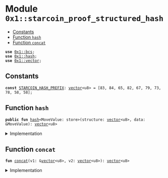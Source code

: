 
<a id="0x1_starcoin_proof_structured_hash"></a>

# Module `0x1::starcoin_proof_structured_hash`



-  [Constants](#@Constants_0)
-  [Function `hash`](#0x1_starcoin_proof_structured_hash_hash)
-  [Function `concat`](#0x1_starcoin_proof_structured_hash_concat)


<pre><code><b>use</b> <a href="../../move-stdlib/doc/bcs.md#0x1_bcs">0x1::bcs</a>;
<b>use</b> <a href="../../move-stdlib/doc/hash.md#0x1_hash">0x1::hash</a>;
<b>use</b> <a href="../../move-stdlib/doc/vector.md#0x1_vector">0x1::vector</a>;
</code></pre>



<a id="@Constants_0"></a>

## Constants


<a id="0x1_starcoin_proof_structured_hash_STARCOIN_HASH_PREFIX"></a>



<pre><code><b>const</b> <a href="starcoin_proof_structured_hash.md#0x1_starcoin_proof_structured_hash_STARCOIN_HASH_PREFIX">STARCOIN_HASH_PREFIX</a>: <a href="../../move-stdlib/doc/vector.md#0x1_vector">vector</a>&lt;u8&gt; = [83, 84, 65, 82, 67, 79, 73, 78, 58, 58];
</code></pre>



<a id="0x1_starcoin_proof_structured_hash_hash"></a>

## Function `hash`



<pre><code><b>public</b> <b>fun</b> <a href="../../move-stdlib/doc/hash.md#0x1_hash">hash</a>&lt;MoveValue: store&gt;(structure: <a href="../../move-stdlib/doc/vector.md#0x1_vector">vector</a>&lt;u8&gt;, data: &MoveValue): <a href="../../move-stdlib/doc/vector.md#0x1_vector">vector</a>&lt;u8&gt;
</code></pre>



<details>
<summary>Implementation</summary>


<pre><code><b>public</b> <b>fun</b> <a href="../../move-stdlib/doc/hash.md#0x1_hash">hash</a>&lt;MoveValue: store&gt;(structure: <a href="../../move-stdlib/doc/vector.md#0x1_vector">vector</a>&lt;u8&gt;, data: &MoveValue): <a href="../../move-stdlib/doc/vector.md#0x1_vector">vector</a>&lt;u8&gt; {
    <b>let</b> prefix_hash = <a href="../../move-stdlib/doc/hash.md#0x1_hash_sha3_256">hash::sha3_256</a>(<a href="starcoin_proof_structured_hash.md#0x1_starcoin_proof_structured_hash_concat">concat</a>(&<a href="starcoin_proof_structured_hash.md#0x1_starcoin_proof_structured_hash_STARCOIN_HASH_PREFIX">STARCOIN_HASH_PREFIX</a>, structure));
    <b>let</b> bcs_bytes = <a href="../../move-stdlib/doc/bcs.md#0x1_bcs_to_bytes">bcs::to_bytes</a>(data);
    <a href="../../move-stdlib/doc/hash.md#0x1_hash_sha3_256">hash::sha3_256</a>(<a href="starcoin_proof_structured_hash.md#0x1_starcoin_proof_structured_hash_concat">concat</a>(&prefix_hash, bcs_bytes))
}
</code></pre>



</details>

<a id="0x1_starcoin_proof_structured_hash_concat"></a>

## Function `concat`



<pre><code><b>fun</b> <a href="starcoin_proof_structured_hash.md#0x1_starcoin_proof_structured_hash_concat">concat</a>(v1: &<a href="../../move-stdlib/doc/vector.md#0x1_vector">vector</a>&lt;u8&gt;, v2: <a href="../../move-stdlib/doc/vector.md#0x1_vector">vector</a>&lt;u8&gt;): <a href="../../move-stdlib/doc/vector.md#0x1_vector">vector</a>&lt;u8&gt;
</code></pre>



<details>
<summary>Implementation</summary>


<pre><code><b>fun</b> <a href="starcoin_proof_structured_hash.md#0x1_starcoin_proof_structured_hash_concat">concat</a>(v1: &<a href="../../move-stdlib/doc/vector.md#0x1_vector">vector</a>&lt;u8&gt;, v2: <a href="../../move-stdlib/doc/vector.md#0x1_vector">vector</a>&lt;u8&gt;): <a href="../../move-stdlib/doc/vector.md#0x1_vector">vector</a>&lt;u8&gt; {
    <b>let</b> data = *v1;
    <a href="../../move-stdlib/doc/vector.md#0x1_vector_append">vector::append</a>(&<b>mut</b> data, v2);
    data
}
</code></pre>



</details>


[move-book]: https://starcoin.dev/move/book/SUMMARY
